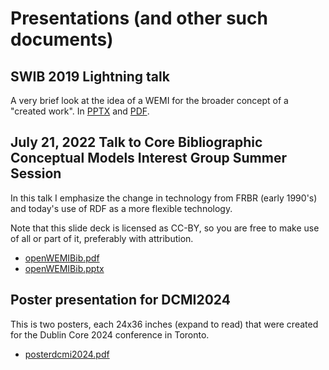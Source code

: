 # Presentations (and other such documents)

## SWIB 2019 Lightning talk
A very brief look at the idea of a WEMI for the broader concept of a "created work". In [PPTX](SWIBLightning.pptx) and [PDF](SWIBLightning.pdf).

## July 21, 2022 Talk to Core Bibliographic Conceptual Models Interest Group Summer Session
In this talk I emphasize the change in technology from FRBR (early 1990's) and today's use of RDF as a more flexible technology.

Note that this slide deck is licensed as CC-BY, so you are free to make use of all or part of it, preferably with attribution.
* [openWEMIBib.pdf](openWEMIBib.pdf)
* [openWEMIBib.pptx](openWEMIBib.pptx)

## Poster presentation for DCMI2024

This is two posters, each 24x36 inches (expand to read) that were created for the Dublin Core 2024 conference in Toronto.
* [posterdcmi2024.pdf](posterdcmi2024.pdf)
